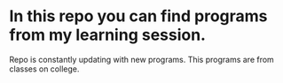 # In this repo you can find programs from my learning session.

Repo is constantly updating with new programs. This programs are from classes on college.

